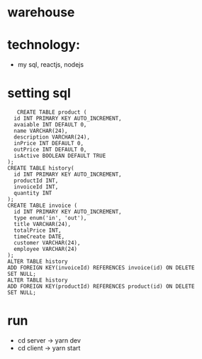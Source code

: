 # warehouse

# technology:

- my sql, reactjs, nodejs

# setting sql

```mysql
   CREATE TABLE product (
  id INT PRIMARY KEY AUTO_INCREMENT,
  avaiable INT DEFAULT 0,
  name VARCHAR(24),
  description VARCHAR(24),
  inPrice INT DEFAULT 0,
  outPrice INT DEFAULT 0,
  isActive BOOLEAN DEFAULT TRUE
);
CREATE TABLE history(
  id INT PRIMARY KEY AUTO_INCREMENT,
  productId INT,
  invoiceId INT,
  quantity INT
);
CREATE TABLE invoice (
  id INT PRIMARY KEY AUTO_INCREMENT,
  type enum('in', 'out'),
  title VARCHAR(24),
  totalPrice INT,
  timeCreate DATE,
  customer VARCHAR(24),
  employee VARCHAR(24)
);
ALTER TABLE history
ADD FOREIGN KEY(invoiceId) REFERENCES invoice(id) ON DELETE
SET NULL;
ALTER TABLE history
ADD FOREIGN KEY(productId) REFERENCES product(id) ON DELETE
SET NULL;

```

# run

- cd server -> yarn dev
- cd client -> yarn start
